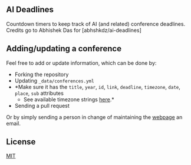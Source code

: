 ## AI Deadlines 

Countdown timers to keep track of AI (and related) conference deadlines. Credits go to Abhishek Das for 
[abhshkdz/ai-deadlines] 

## Adding/updating a conference

Feel free to add or update information, which can be done by:
- Forking the repository
- Updating `_data/conferences.yml`
- *Make sure it has the `title`, `year`, `id`, `link`, `deadline`, `timezone`, `date`, `place`, `sub` attributes
    + See available timezone strings [here](https://momentjs.com/timezone/).*
- Sending a pull request 

Or by simply sending a person in change of maintaining the [webpage][2] an email. 

## License

[MIT][1]

[1]: https://abhshkdz.mit-license.org/
[2]: https://ryutaari.github.io/

